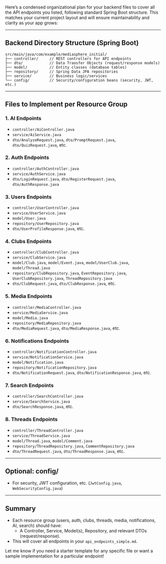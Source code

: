 Here’s a condensed organizational plan for your backend files to cover all the API endpoints you listed, following standard Spring Boot structure. This matches your current project layout and will ensure maintainability and clarity as your app grows:

---

## **Backend Directory Structure (Spring Boot)**

```plaintext
src/main/java/com/example/mediasphere_initial/
├── controller/     // REST controllers for API endpoints
├── dto/            // Data Transfer Objects (request/response models)
├── model/          // Entity classes (database tables)
├── repository/     // Spring Data JPA repositories
├── service/        // Business logic/services
└── config/         // Security/configuration beans (security, JWT, etc.)
```

---

## **Files to Implement per Resource Group**

### 1. **AI Endpoints**
- `controller/AiController.java`
- `service/AiService.java`
- `dto/AnalyzeRequest.java`, `dto/PromptRequest.java`, `dto/QuizRequest.java`, etc.

### 2. **Auth Endpoints**
- `controller/AuthController.java`
- `service/AuthService.java`
- `dto/LoginRequest.java`, `dto/RegisterRequest.java`, `dto/AuthResponse.java`

### 3. **Users Endpoints**
- `controller/UserController.java`
- `service/UserService.java`
- `model/User.java`
- `repository/UserRepository.java`
- `dto/UserProfileResponse.java`, etc.

### 4. **Clubs Endpoints**
- `controller/ClubController.java`
- `service/ClubService.java`
- `model/Club.java`, `model/Event.java`, `model/UserClub.java`, `model/Thread.java`
- `repository/ClubRepository.java`, `EventRepository.java`, `UserClubRepository.java`, `ThreadRepository.java`
- `dto/ClubRequest.java`, `dto/ClubResponse.java`, etc.

### 5. **Media Endpoints**
- `controller/MediaController.java`
- `service/MediaService.java`
- `model/Media.java`
- `repository/MediaRepository.java`
- `dto/MediaRequest.java`, `dto/MediaResponse.java`, etc.

### 6. **Notifications Endpoints**
- `controller/NotificationController.java`
- `service/NotificationService.java`
- `model/Notification.java`
- `repository/NotificationRepository.java`
- `dto/NotificationRequest.java`, `dto/NotificationResponse.java`, etc.

### 7. **Search Endpoints**
- `controller/SearchController.java`
- `service/SearchService.java`
- `dto/SearchResponse.java`, etc.

### 8. **Threads Endpoints**
- `controller/ThreadController.java`
- `service/ThreadService.java`
- `model/Thread.java`, `model/Comment.java`
- `repository/ThreadRepository.java`, `CommentRepository.java`
- `dto/ThreadRequest.java`, `dto/ThreadResponse.java`, etc.

---

## **Optional: config/**
- For security, JWT configuration, etc. (`JwtConfig.java`, `WebSecurityConfig.java`)

---

## **Summary**
- Each resource group (users, auth, clubs, threads, media, notifications, AI, search) should have:
    - A Controller, Service, Model(s), Repository, and relevant DTOs (request/response).
- This will cover all endpoints in your `api_endpoints_simple.md`.

Let me know if you need a starter template for any specific file or want a sample implementation for a particular endpoint!
